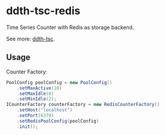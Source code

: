 ddth-tsc-redis
==============

Time Series Counter with Redis as storage backend.

See more: [ddth-tsc](https://github.com/DDTH/ddth-tsc).

## Usage ##

Counter Factory:

```java
PoolConfig poolConfig = new PoolConfig()
    .setMaxActive(10)
    .setMaxIdle(8)
    .setMinIdle(2);
ICounterFactory counterFactory = new RedisCounterFactory()
    .setHost("localhost")
    .setPort(6379)
    .setRedisPoolConfig(poolConfig)
    .init();
```
